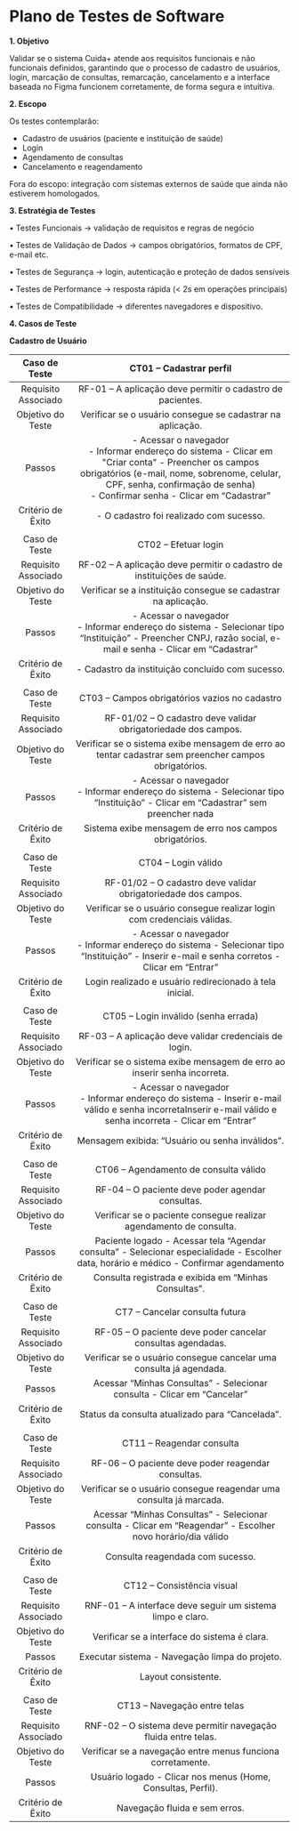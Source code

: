 # Plano de Testes de Software

**1. Objetivo**

Validar se o sistema Cuida+ atende aos requisitos funcionais e não funcionais definidos, garantindo que o processo de cadastro de usuários, login, marcação de consultas, remarcação, cancelamento e a interface baseada no Figma funcionem corretamente, de forma segura e intuitiva.

**2. Escopo**

Os testes contemplarão:
- Cadastro de usuários (paciente e instituição de saúde)
- Login 
- Agendamento de consultas
- Cancelamento e reagendamento

Fora do escopo: integração com sistemas externos de saúde que ainda não estiverem homologados.


**3. Estratégia de Testes**

• Testes Funcionais → validação de requisitos e regras de negócio

• Testes de Validação de Dados → campos obrigatórios, formatos de CPF, e-mail etc.

• Testes de Segurança → login, autenticação e proteção de dados sensíveis

• Testes de Performance → resposta rápida (< 2s em operações principais)

• Testes de Compatibilidade → diferentes navegadores e dispositivo.


**4. Casos de Teste**

**Cadastro de Usuário**

| **Caso de Teste** 	| **CT01 – Cadastrar perfil** 	|
|:---:	|:---:	|
|	Requisito Associado 	| RF-01 – A aplicação deve permitir o cadastro de pacientes. |
| Objetivo do Teste 	| Verificar se o usuário consegue se cadastrar na aplicação. |
| Passos 	| - Acessar o navegador <br> - Informar endereço do sistema - Clicar em "Criar conta" - Preencher os campos obrigatórios (e-mail, nome, sobrenome, celular, CPF, senha, confirmação de senha) <br> - Confirmar senha - Clicar em “Cadastrar” |
|Critério de Êxito | - O cadastro foi realizado com sucesso. |
|  	|  	|
| Caso de Teste 	| CT02 – Efetuar login	|
|Requisito Associado | RF-02 – A aplicação deve permitir o cadastro de instituições de saúde. |
| Objetivo do Teste 	| Verificar se a instituição consegue se cadastrar na aplicação. |
| Passos 	| - Acessar o navegador <br> - Informar endereço do sistema - Selecionar tipo “Instituição” - Preencher CNPJ, razão social, e-mail e senha - Clicar em “Cadastrar” |
|Critério de Êxito | - Cadastro da instituição concluído com sucesso. |
|  	|  	|
| Caso de Teste 	| CT03 – Campos obrigatórios vazios no cadastro |
|Requisito Associado | RF-01/02 – O cadastro deve validar obrigatoriedade dos campos. |
| Objetivo do Teste 	| Verificar se o sistema exibe mensagem de erro ao tentar cadastrar sem preencher campos obrigatórios. |
| Passos 	| - Acessar o navegador <br> - Informar endereço do sistema - Selecionar tipo “Instituição” - Clicar em “Cadastrar” sem preencher nada |
|Critério de Êxito | Sistema exibe mensagem de erro nos campos obrigatórios. |
|  	|  	|
| Caso de Teste 	| CT04 – Login válido	|
|Requisito Associado | RF-01/02 – O cadastro deve validar obrigatoriedade dos campos. |
| Objetivo do Teste 	| Verificar se o usuário consegue realizar login com credenciais válidas. |
| Passos 	| - Acessar o navegador <br> - Informar endereço do sistema - Selecionar tipo “Instituição” - Inserir e-mail e senha corretos - Clicar em “Entrar” |
|Critério de Êxito | Login realizado e usuário redirecionado à tela inicial. |
|  	|  	|
| Caso de Teste 	| CT05 – Login inválido (senha errada)	|
|Requisito Associado | RF-03 – A aplicação deve validar credenciais de login. |
| Objetivo do Teste 	| Verificar se o sistema exibe mensagem de erro ao inserir senha incorreta. |
| Passos 	| - Acessar o navegador <br> - Informar endereço do sistema - Inserir e-mail válido e senha incorretaInserir e-mail válido e senha incorreta - Clicar em “Entrar” |
|Critério de Êxito | Mensagem exibida: “Usuário ou senha inválidos”. | 
|  	|  	|
| Caso de Teste 	| CT06 – Agendamento de consulta válido	|
|Requisito Associado | RF-04 – O paciente deve poder agendar consultas. |
| Objetivo do Teste 	| Verificar se o paciente consegue realizar agendamento de consulta. |
| Passos 	| Paciente logado - Acessar tela “Agendar consulta” - Selecionar especialidade - Escolher data, horário e médico - Confirmar agendamento |
|Critério de Êxito | Consulta registrada e exibida em “Minhas Consultas”.| 
|  	|  	|
| Caso de Teste 	| CT7 – Cancelar consulta futura	|
|Requisito Associado | RF-05 – O paciente deve poder cancelar consultas agendadas. |
| Objetivo do Teste 	| Verificar se o usuário consegue cancelar uma consulta já agendada. |
| Passos 	| Acessar “Minhas Consultas” - Selecionar consulta - Clicar em “Cancelar” |
|Critério de Êxito | Status da consulta atualizado para “Cancelada”.| 
|  	|  	|
| Caso de Teste 	| CT11 – Reagendar consulta	|
|Requisito Associado | RF-06 – O paciente deve poder reagendar consultas. |
| Objetivo do Teste 	| Verificar se o usuário consegue reagendar uma consulta já marcada. |
| Passos 	| Acessar “Minhas Consultas” - Selecionar consulta - Clicar em “Reagendar” - Escolher novo horário/dia válido |
|Critério de Êxito | Consulta reagendada com sucesso.|
|  	|  	|
| Caso de Teste 	| CT12 – Consistência visual	|
|Requisito Associado | RNF-01 – A interface deve seguir um sistema limpo e claro. |
| Objetivo do Teste 	| Verificar se a interface do sistema é clara. |
| Passos 	| Executar sistema - Navegação limpa do projeto. |
|Critério de Êxito | Layout consistente.|
|  	|  	|
| Caso de Teste 	| CT13 – Navegação entre telas	|
|Requisito Associado |RNF-02 – O sistema deve permitir navegação fluida entre telas. |
| Objetivo do Teste 	| Verificar se a navegação entre menus funciona corretamente. |
| Passos 	| Usuário logado - Clicar nos menus (Home, Consultas, Perfil). |
|Critério de Êxito | Navegação fluida e sem erros.|

